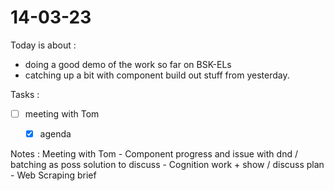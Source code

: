 # 14-03-23

Today is about :
- doing a good demo of the work so far on BSK-ELs
- catching up a bit with component build out stuff from yesterday.

Tasks :
- [ ] meeting with Tom
  - [x] agenda




Notes :
Meeting with Tom
    - Component progress and issue with dnd / batching as poss solution to discuss
    - Cognition work + show / discuss plan
    - Web Scraping brief